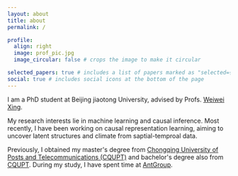 ```yaml
---
layout: about
title: about
permalink: /

profile:
  align: right
  image: prof_pic.jpg
  image_circular: false # crops the image to make it circular

selected_papers: true # includes a list of papers marked as "selected={true}"
social: true # includes social icons at the bottom of the page
---
```

I am a PhD student at  Beijing jiaotong University, advised by Profs. [Weiwei Xing](https://faculty.bjtu.edu.cn/7930/).

My research interests lie in machine learning and causal inference. Most recently, I have been working on causal representation learning, aiming to uncover latent structures and climate from saptial-temproal data.

Previously, I obtained my master's degree from [Chongqing University of Posts and Telecommunications (CQUPT)](https://www.cqupt.edu.cn/) and bachelor's degree also from [CQUPT](https://www.cqupt.edu.cn/). During my study, I have spent time at [AntGroup](https://www.antgroup.com/).
